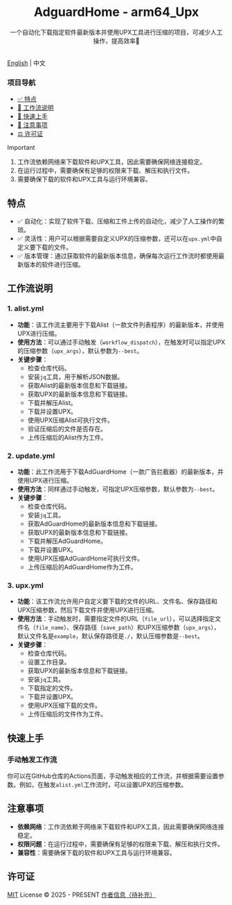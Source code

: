 <div align="center">
  <h1 align="center">AdguardHome - arm64_Upx</h1>
</div>

<div align="center">一个自动化下载指定软件最新版本并使用UPX工具进行压缩的项目，可减少人工操作，提高效率🚀</div>
<br>
<p align="center">
  <!-- 这里可添加项目的一些状态图标，如版本、下载量等，由于没有具体信息，暂不添加 -->
</p>

[English](./README_en.md) | 中文

### 项目导航
- [✅ 特点](#特点)
- [🔗 工作流说明](#工作流说明)
- [🚀 快速上手](#快速上手)
- [📣 注意事项](#注意事项)
- [⚖️ 许可证](#许可证)

> [!IMPORTANT]
> 1. 工作流依赖网络来下载软件和UPX工具，因此需要确保网络连接稳定。
> 2. 在运行过程中，需要确保有足够的权限来下载、解压和执行文件。
> 3. 需要确保下载的软件和UPX工具与运行环境兼容。

## 特点

- ✅ 自动化：实现了软件下载、压缩和工件上传的自动化，减少了人工操作的繁琐。
- ✅ 灵活性：用户可以根据需要自定义UPX的压缩参数，还可以在`upx.yml`中自定义要下载的文件。
- ✅ 版本管理：通过获取软件的最新版本信息，确保每次运行工作流时都使用最新版本的软件进行压缩。

## 工作流说明

### 1. alist.yml
- **功能**：该工作流主要用于下载Alist（一款文件列表程序）的最新版本，并使用UPX进行压缩。
- **使用方法**：可以通过手动触发（`workflow_dispatch`），在触发时可以指定UPX的压缩参数（`upx_args`），默认参数为`--best`。
- **关键步骤**：
    - 检查仓库代码。
    - 安装`jq`工具，用于解析JSON数据。
    - 获取Alist的最新版本信息和下载链接。
    - 获取UPX的最新版本信息和下载链接。
    - 下载并解压Alist。
    - 下载并设置UPX。
    - 使用UPX压缩Alist可执行文件。
    - 验证压缩后的文件是否存在。
    - 上传压缩后的Alist作为工件。

### 2. update.yml
- **功能**：此工作流用于下载AdGuardHome（一款广告拦截器）的最新版本，并使用UPX进行压缩。
- **使用方法**：同样通过手动触发，可指定UPX压缩参数，默认参数为`--best`。
- **关键步骤**：
    - 检查仓库代码。
    - 安装`jq`工具。
    - 获取AdGuardHome的最新版本信息和下载链接。
    - 获取UPX的最新版本信息和下载链接。
    - 下载并解压AdGuardHome。
    - 下载并设置UPX。
    - 使用UPX压缩AdGuardHome可执行文件。
    - 上传压缩后的AdGuardHome作为工件。

### 3. upx.yml
- **功能**：该工作流允许用户自定义要下载的文件的URL、文件名、保存路径和UPX压缩参数，然后下载文件并使用UPX进行压缩。
- **使用方法**：手动触发时，需要指定文件的URL（`file_url`），可以选择指定文件名（`file_name`）、保存路径（`save_path`）和UPX压缩参数（`upx_args`），默认文件名是`example`，默认保存路径是`./`，默认压缩参数是`--best`。
- **关键步骤**：
    - 检查仓库代码。
    - 设置工作目录。
    - 获取UPX的最新版本信息和下载链接。
    - 安装`jq`工具。
    - 下载指定的文件。
    - 下载并设置UPX。
    - 使用UPX压缩下载的文件。
    - 上传压缩后的文件作为工件。

## 快速上手

### 手动触发工作流
你可以在GitHub仓库的Actions页面，手动触发相应的工作流，并根据需要设置参数。例如，在触发`alist.yml`工作流时，可以设置UPX的压缩参数。

## 注意事项
- **依赖网络**：工作流依赖于网络来下载软件和UPX工具，因此需要确保网络连接稳定。
- **权限问题**：在运行过程中，需要确保有足够的权限来下载、解压和执行文件。
- **兼容性**：需要确保下载的软件和UPX工具与运行环境兼容。

## 许可证

[MIT](./LICENSE) License &copy; 2025 - PRESENT [作者信息（待补充）](https://github.com/作者用户名（待补充）)
